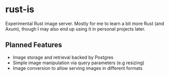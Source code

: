 # rust-is
Experimental Rust image server. Mostly for me to learn a bit more Rust (and Axum), though I may also end up using it in personal projects later.



## Planned Features

* Image storage and retrieval backed by Postgres
* Simple image manipulation via query parameters (e.g resizing)
* Image conversion to allow serving images in different formats
